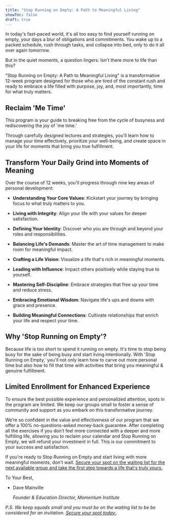 ```yaml
---
title: "Stop Running on Empty: A Path to Meaningful Living"
showToc: false
draft: true
---
```


In today's fast-paced world, it's all too easy to find yourself running on empty, your days a blur of obligations and commitments. You wake up to a packed schedule, rush through tasks, and collapse into bed, only to do it all over again tomorrow.

But in the quiet moments, a question lingers: Isn't there more to life than this?

"Stop Running on Empty: A Path to Meaningful Living" is a transformative 12-week program designed for those who are tired of the constant rush and ready to embrace a life filled with purpose, joy, and, most importantly, time for what truly matters.

## Reclaim 'Me Time'

This program is your guide to breaking free from the cycle of busyness and rediscovering the joy of 'me time.' 

Through carefully designed lectures and strategies, you'll learn how to manage your time effectively, prioritize your well-being, and create space in your life for moments that bring you true fulfillment.

## Transform Your Daily Grind into Moments of Meaning

Over the course of 12 weeks, you'll progress through nine key areas of personal development:

- **Understanding Your Core Values**: Kickstart your journey by bringing focus to what truly matters to you.

- **Living with Integrity**: Align your life with your values for deeper satisfaction.

- **Defining Your Identity**: Discover who you are through and beyond your roles and responsibilities.

- **Balancing Life's Demands**: Master the art of time management to make room for meaningful impact.

- **Crafting a Life Vision**: Visualize a life that's rich in meaningful moments.

- **Leading with Influence**: Impact others positively while staying true to yourself.

- **Mastering Self-Discipline**: Embrace strategies that free up your time and reduce stress.

- **Embracing Emotional Wisdom**: Navigate life's ups and downs with grace and presence.

- **Building Meaningful Connections**: Cultivate relationships that enrich your life and respect your time.

## Why 'Stop Running on Empty'?

Because life is too short to spend it running on empty. It's time to stop being busy for the sake of being busy and start living intentionally. With 'Stop Running on Empty,' you'll not only learn how to carve out more personal time but also how to fill that time with activities that bring you meaningful & genuine fulfillment.

## Limited Enrollment for Enhanced Experience

To ensure the best possible experience and personalized attention, spots in the program are limited. We keep our groups small to foster a sense of community and support as you embark on this transformative journey. 

We’re so confident in the value and effectiveness of our program that we offer a 100% no-questions-asked money-back guarantee. After completing all the exercises if you don’t feel more connected with a deeper and more fulfilling life, allowing you to reclaim your calendar and Stop Running on Empty, we will refund your investment in full. This is our commitment to your success and satisfaction. 

If you're ready to Stop Running on Empty and start living with more meaningful moments, don't wait. [Secure your spot on the waiting list for the next available group and take the first step towards a life that's truly yours.](https://accelerate.thrivecart.com/12-week-momentum-sprint/)

To Your Best,

- Dave Mainville

    _Founder & Education Director, Momentum Institute_

_P.S. We keep squads small and you must be on the waiting list to be be considered for an invitation. [Secure your spot today.](https://accelerate.thrivecart.com/12-week-momentum-sprint/)._
